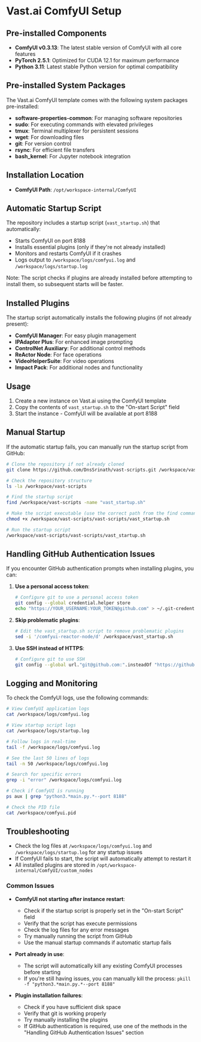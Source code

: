 # Vast.ai ComfyUI Setup

## Pre-installed Components
- **ComfyUI v0.3.13**: The latest stable version of ComfyUI with all core features
- **PyTorch 2.5.1**: Optimized for CUDA 12.1 for maximum performance
- **Python 3.11**: Latest stable Python version for optimal compatibility

## Pre-installed System Packages
The Vast.ai ComfyUI template comes with the following system packages pre-installed:
- **software-properties-common**: For managing software repositories
- **sudo**: For executing commands with elevated privileges
- **tmux**: Terminal multiplexer for persistent sessions
- **wget**: For downloading files
- **git**: For version control
- **rsync**: For efficient file transfers
- **bash_kernel**: For Jupyter notebook integration

## Installation Location
- **ComfyUI Path**: `/opt/workspace-internal/ComfyUI`

## Automatic Startup Script
The repository includes a startup script (`vast_startup.sh`) that automatically:
- Starts ComfyUI on port 8188
- Installs essential plugins (only if they're not already installed)
- Monitors and restarts ComfyUI if it crashes
- Logs output to `/workspace/logs/comfyui.log` and `/workspace/logs/startup.log`

Note: The script checks if plugins are already installed before attempting to install them, so subsequent starts will be faster.

## Installed Plugins
The startup script automatically installs the following plugins (if not already present):
- **ComfyUI Manager**: For easy plugin management
- **IPAdapter Plus**: For enhanced image prompting
- **ControlNet Auxiliary**: For additional control methods
- **ReActor Node**: For face operations
- **VideoHelperSuite**: For video operations
- **Impact Pack**: For additional nodes and functionality

## Usage
1. Create a new instance on Vast.ai using the ComfyUI template
2. Copy the contents of `vast_startup.sh` to the "On-start Script" field
3. Start the instance - ComfyUI will be available at port 8188

## Manual Startup
If the automatic startup fails, you can manually run the startup script from GitHub:

```bash
# Clone the repository if not already cloned
git clone https://github.com/DnsSrinath/vast-scripts.git /workspace/vast-scripts

# Check the repository structure
ls -la /workspace/vast-scripts

# Find the startup script
find /workspace/vast-scripts -name "vast_startup.sh"

# Make the script executable (use the correct path from the find command)
chmod +x /workspace/vast-scripts/vast-scripts/vast_startup.sh

# Run the startup script
/workspace/vast-scripts/vast-scripts/vast_startup.sh
```

## Handling GitHub Authentication Issues
If you encounter GitHub authentication prompts when installing plugins, you can:

1. **Use a personal access token**:
   ```bash
   # Configure git to use a personal access token
   git config --global credential.helper store
   echo "https://YOUR_USERNAME:YOUR_TOKEN@github.com" > ~/.git-credentials
   ```

2. **Skip problematic plugins**:
   ```bash
   # Edit the vast_startup.sh script to remove problematic plugins
   sed -i '/comfyui-reactor-node/d' /workspace/vast_startup.sh
   ```

3. **Use SSH instead of HTTPS**:
   ```bash
   # Configure git to use SSH
   git config --global url."git@github.com:".insteadOf "https://github.com/"
   ```

## Logging and Monitoring
To check the ComfyUI logs, use the following commands:

```bash
# View ComfyUI application logs
cat /workspace/logs/comfyui.log

# View startup script logs
cat /workspace/logs/startup.log

# Follow logs in real-time
tail -f /workspace/logs/comfyui.log

# See the last 50 lines of logs
tail -n 50 /workspace/logs/comfyui.log

# Search for specific errors
grep -i "error" /workspace/logs/comfyui.log

# Check if ComfyUI is running
ps aux | grep "python3.*main.py.*--port 8188"

# Check the PID file
cat /workspace/comfyui.pid
```

## Troubleshooting
- Check the log files at `/workspace/logs/comfyui.log` and `/workspace/logs/startup.log` for any startup issues
- If ComfyUI fails to start, the script will automatically attempt to restart it
- All installed plugins are stored in `/opt/workspace-internal/ComfyUI/custom_nodes`

### Common Issues
- **ComfyUI not starting after instance restart**: 
  - Check if the startup script is properly set in the "On-start Script" field
  - Verify that the script has execute permissions
  - Check the log files for any error messages
  - Try manually running the script from GitHub
  - Use the manual startup commands if automatic startup fails

- **Port already in use**:
  - The script will automatically kill any existing ComfyUI processes before starting
  - If you're still having issues, you can manually kill the process: `pkill -f "python3.*main.py.*--port 8188"`

- **Plugin installation failures**:
  - Check if you have sufficient disk space
  - Verify that git is working properly
  - Try manually installing the plugins
  - If GitHub authentication is required, use one of the methods in the "Handling GitHub Authentication Issues" section 